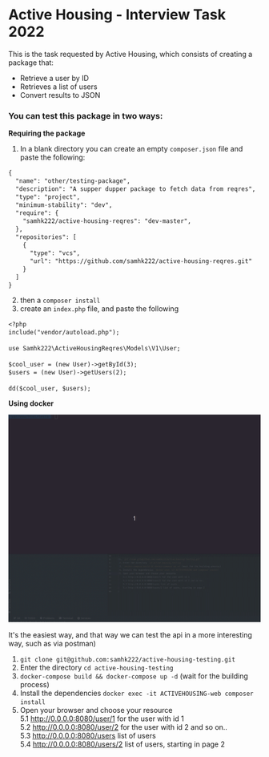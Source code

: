# Active Housing - Interview Task 2022

This is the task requested by Active Housing, which consists of creating a package that:

- Retrieve a user by ID
- Retrieves a list of users
- Convert results to JSON

### You can test this package in two ways:

**Requiring the package**

1. In a blank directory you can create an empty `composer.json` file and paste the following:

```
{
  "name": "other/testing-package",
  "description": "A supper dupper package to fetch data from reqres",
  "type": "project",
  "minimum-stability": "dev",
  "require": {
    "samhk222/active-housing-reqres": "dev-master",
  },
  "repositories": [
    {
      "type": "vcs",
      "url": "https://github.com/samhk222/active-housing-reqres.git"
    }
  ]
}
```

2. then a `composer install`
3. create an `index.php` file, and paste the following

```
<?php
include("vendor/autoload.php");

use Samhk222\ActiveHousingReqres\Models\V1\User;

$cool_user = (new User)->getById(3);
$users = (new User)->getUsers(2);

dd($cool_user, $users);
```

**Using docker**

![screen-gif](./.docs/screen.gif)

It's the easiest way, and that way we can test the api in a more interesting way, such as via postman)

1. `git clone git@github.com:samhk222/active-housing-testing.git`
2. Enter the directory `cd active-housing-testing`
3. `docker-compose build && docker-compose up -d` (wait for the building process)
4. Install the dependencies `docker exec -it ACTIVEHOUSING-web composer install`
5. Open your browser and choose your resource   
   5.1 http://0.0.0.0:8080/user/1 for the user with id 1   
   5.2 http://0.0.0.0:8080/user/2 for the user with id 2 and so on..    
   5.3 http://0.0.0.0:8080/users list of users  
   5.4 http://0.0.0.0:8080/users/2 list of users, starting in page 2     
